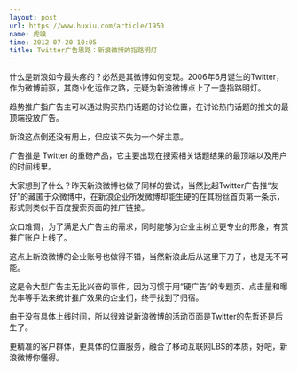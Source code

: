 ```yaml
---
layout: post
url: https://www.huxiu.com/article/1950
name: 虎嗅
time: 2012-07-20 10:05
title: Twitter广告思路：新浪微博的指路明灯
---
```

什么是新浪如今最头疼的？必然是其微博如何变现。2006年6月诞生的Twitter，作为微博前驱，其商业化运作之路，无疑为新浪微博点上了一盏指路明灯。

趋势推广指广告主可以通过购买热门话题的讨论位置，在讨论热门话题的推文的最顶端投放广告。

新浪这点倒还没有用上，但应该不失为一个好主意。

广告推是 Twitter 的重磅产品，它主要出现在搜索相关话题结果的最顶端以及用户的时间线里。

大家想到了什么？昨天新浪微博也做了同样的尝试，当然比起Twitter广告推“友好”的藏匿于众微博中，在新浪企业所发微博却能生硬的在其粉丝首页第一条示，形式则类似于百度搜索页面的推广链接。

众口难调，为了满足大广告主的需求，同时能够为企业主树立更专业的形象，有赏推广账户上线了。

这点上新浪微博的企业账号也做得不错，当然新浪此后从这里下刀子，也是无不可能。

这是令大型广告主无比兴奋的事件，因为习惯于用“硬广告”的专题页、点击量和曝光率等手法来统计推广效果的企业们，终于找到了归宿。

由于没有具体上线时间，所以很难说新浪微博的活动页面是Twitter的先哲还是后生了。

更精准的客户群体，更具体的位置服务，融合了移动互联网LBS的本质，好吧，新浪微博你懂得。

